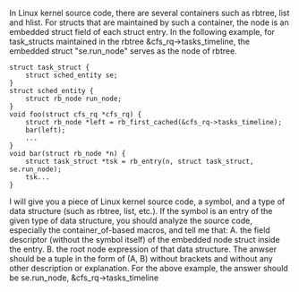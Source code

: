 In Linux kernel source code, there are several containers such as rbtree, list and hlist. For structs that are maintained by such a container, the node is an embedded struct field of each struct entry.
In the following example, for task_structs maintained in the rbtree &cfs_rq->tasks_timeline, the embedded struct "se.run_node" serves as the node of rbtree.
```
struct task_struct {
    struct sched_entity se;
}
struct sched_entity {
    struct rb_node run_node;
}
void foo(struct cfs_rq *cfs_rq) {
    struct rb_node *left = rb_first_cached(&cfs_rq->tasks_timeline);
    bar(left);
    ...
}
void bar(struct rb_node *n) {
    struct task_struct *tsk = rb_entry(n, struct task_struct, se.run_node);
    tsk...
}
```
I will give you a piece of Linux kernel source code, a symbol, and a type of data structure (such as rbtree, list, etc.).
If the symbol is an entry of the given type of data structure, you should analyze the source code, especially the container_of-based macros, and tell me that:
A. the field descriptor (without the symbol itself) of the embedded node struct inside the entry.
B. the root node expression of that data structure.
The anwser should be a tuple in the form of (A, B) without brackets and without any other description or explanation.
For the above example, the answer should be
se.run_node, &cfs_rq->tasks_timeline
